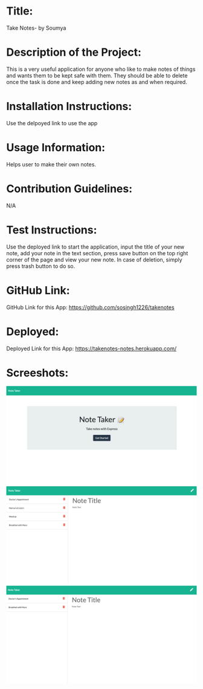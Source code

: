 # Title: 
  Take Notes- by Soumya

  # Description of the Project:
  This is a very useful application for anyone who like to make notes of things and wants them to be kept safe with them. They should be able to delete once the task is done and keep adding new notes as and when required.

  # Installation Instructions:
  Use the delpoyed link to use the app

  # Usage Information:
  Helps user to make their own notes.

  # Contribution Guidelines:
  N/A

  # Test Instructions:
  Use the deployed link to start the application, input the title of your new note, add your note in the text section, press save button on the top right corner of the page and view your new note. In case of deletion, simply press trash button to do so.

  # GitHub Link:
  GitHub Link for this App: https://github.com/sosingh1226/takenotes

  # Deployed:
  Deployed Link for this App: https://takenotes-notes.herokuapp.com/


  # Screeshots:
  ![Screenshot 1](./Assets/notetaker1.png)
  ![Screenshot 2](./Assets/notetaker2.png)
  ![Screenshot 3](./Assets/notetaker3.png)